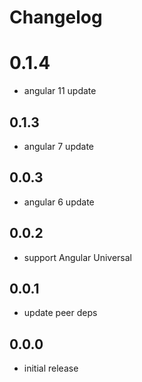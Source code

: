 # Changelog

# 0.1.4
- angular 11 update

## 0.1.3
- angular 7 update

## 0.0.3
- angular 6 update

## 0.0.2
- support Angular Universal

## 0.0.1
- update peer deps

## 0.0.0
- initial release